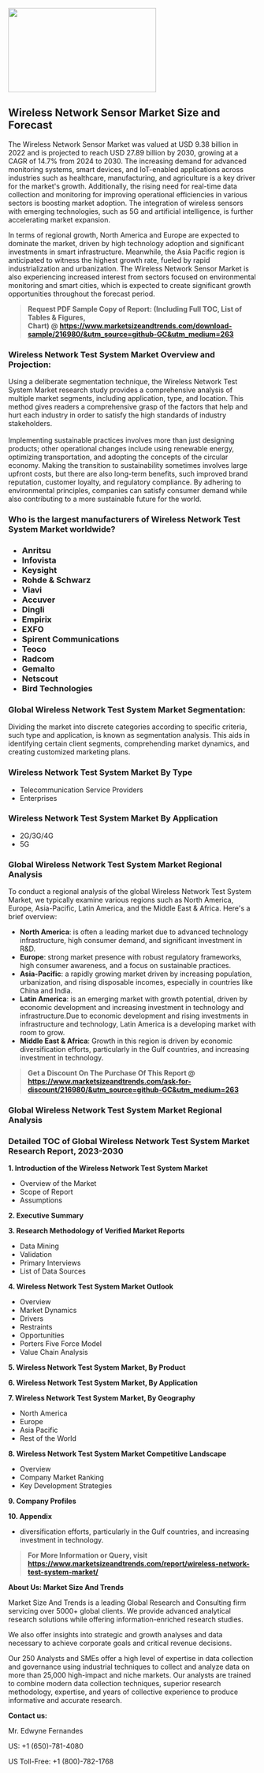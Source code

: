 <p><img class="alignnone size-medium wp-image-20088" src="https://ffe5etoiles.com/wp-content/uploads/2024/12/MST1-300x171.png" alt="" width="300" height="171" /></p><h2>Wireless Network Sensor Market Size and Forecast</h2><p>The Wireless Network Sensor Market was valued at USD 9.38 billion in 2022 and is projected to reach USD 27.89 billion by 2030, growing at a CAGR of 14.7% from 2024 to 2030. The increasing demand for advanced monitoring systems, smart devices, and IoT-enabled applications across industries such as healthcare, manufacturing, and agriculture is a key driver for the market's growth. Additionally, the rising need for real-time data collection and monitoring for improving operational efficiencies in various sectors is boosting market adoption. The integration of wireless sensors with emerging technologies, such as 5G and artificial intelligence, is further accelerating market expansion.</p><p>In terms of regional growth, North America and Europe are expected to dominate the market, driven by high technology adoption and significant investments in smart infrastructure. Meanwhile, the Asia Pacific region is anticipated to witness the highest growth rate, fueled by rapid industrialization and urbanization. The Wireless Network Sensor Market is also experiencing increased interest from sectors focused on environmental monitoring and smart cities, which is expected to create significant growth opportunities throughout the forecast period.</p></p><blockquote id="" class=""><strong>Request PDF Sample Copy of Report: (Including Full TOC, List of Tables &amp; Figures, Chart)&nbsp;@&nbsp;<strong><a href="https://www.marketsizeandtrends.com/download-sample/216980/&utm_source=github-GC&utm_medium=263" target="_blank">https://www.marketsizeandtrends.com/download-sample/216980/&utm_source=github-GC&utm_medium=263</a></strong></strong></blockquote><h3 id="" class="">Wireless Network Test System Market&nbsp;Overview and Projection:</h3><p id="" class="">Using a deliberate segmentation technique, the Wireless Network Test System Market research study provides a comprehensive analysis of multiple market segments, including application, type, and location. This method gives readers a comprehensive grasp of the factors that help and hurt each industry in order to satisfy the high standards of industry stakeholders. <br /> <br />Implementing sustainable practices involves more than just designing products; other operational changes include using renewable energy, optimizing transportation, and adopting the concepts of the circular economy. Making the transition to sustainability sometimes involves large upfront costs, but there are also long-term benefits, such improved brand reputation, customer loyalty, and regulatory compliance. By adhering to environmental principles, companies can satisfy consumer demand while also contributing to a more sustainable future for the world.</p><h3 id="" class="">Who is the largest manufacturers of&nbsp;Wireless Network Test System Market worldwide?</h3><h3 class=""><p><ul><li>Anritsu </li><li> Infovista </li><li> Keysight </li><li> Rohde & Schwarz </li><li> Viavi </li><li> Accuver </li><li> Dingli </li><li> Empirix </li><li> EXFO </li><li> Spirent Communications </li><li> Teoco </li><li> Radcom </li><li> Gemalto </li><li> Netscout </li><li> Bird Technologies</li></ul></p></h3><h3 id="" class="">Global&nbsp;Wireless Network Test System Market Segmentation:</h3><p id="" class="">Dividing the market into discrete categories according to specific criteria, such type and application, is known as segmentation analysis. This aids in identifying certain client segments, comprehending market dynamics, and creating customized marketing plans.</p><h3 id="" class="">Wireless Network Test System Market&nbsp;By Type</h3><p><p><ul><li>Telecommunication Service Providers</li><li> Enterprises</p></li></ul></p></p><h3 id="" class="">Wireless Network Test System Market&nbsp;By Application</h3><p class=""><p><ul><li>2G/3G/4G</li><li> 5G</li></ul></p></p><h3 id="" class="">Global Wireless Network Test System Market Regional Analysis</h3><p id="" class="">To conduct a regional analysis of the global Wireless Network Test System Market, we typically examine various regions such as North America, Europe, Asia-Pacific, Latin America, and the Middle East &amp; Africa. Here's a brief overview:</p><ul><li><strong>North America</strong>: is often a leading market due to advanced technology infrastructure, high consumer demand, and significant investment in R&amp;D.</li><li><strong>Europe</strong>: strong market presence with robust regulatory frameworks, high consumer awareness, and a focus on sustainable practices.</li><li><strong>Asia-Pacific</strong>: a rapidly growing market driven by increasing population, urbanization, and rising disposable incomes, especially in countries like China and India.</li><li><strong>Latin America</strong>: is an emerging market with growth potential, driven by economic development and increasing investment in technology and infrastructure.Due to economic development and rising investments in infrastructure and technology, Latin America is a developing market with room to grow.</li><li><strong>Middle East &amp; Africa</strong>: Growth in this region is driven by economic diversification efforts, particularly in the Gulf countries, and increasing investment in technology.</li></ul><blockquote id="" class=""><strong>Get a Discount On The Purchase Of This Report @ <strong><a href="https://www.marketsizeandtrends.com/ask-for-discount/216980/&utm_source=github-GC&utm_medium=263" target="_blank">https://www.marketsizeandtrends.com/ask-for-discount/216980/&utm_source=github-GC&utm_medium=263</a></strong></strong></blockquote><h3 id="" class="">Global Wireless Network Test System Market Regional Analysis</h3><h3 id="" class="">Detailed TOC of Global Wireless Network Test System Market Research Report, 2023-2030</h3><p id="" class=""><strong>1. Introduction of the Wireless Network Test System Market</strong></p><ul><li>Overview of the Market</li><li>Scope of Report</li><li>Assumptions</li></ul><p id="" class=""><strong>2. Executive Summary</strong></p><p id="" class=""><strong>3. Research Methodology of Verified Market Reports</strong></p><ul><li>Data Mining</li><li>Validation</li><li>Primary Interviews</li><li>List of Data Sources</li></ul><p id="" class=""><strong>4. Wireless Network Test System Market Outlook</strong></p><ul><li>Overview</li><li>Market Dynamics</li><li>Drivers</li><li>Restraints</li><li>Opportunities</li><li>Porters Five Force Model</li><li>Value Chain Analysis</li></ul><p id="" class=""><strong>5. Wireless Network Test System Market, By Product</strong></p><p id="" class=""><strong>6. Wireless Network Test System Market, By Application</strong></p><p id="" class=""><strong>7. Wireless Network Test System Market, By Geography</strong></p><ul><li>North America</li><li>Europe</li><li>Asia Pacific</li><li>Rest of the World</li></ul><p id="" class=""><strong>8. Wireless Network Test System Market Competitive Landscape</strong></p><ul><li>Overview</li><li>Company Market Ranking</li><li>Key Development Strategies</li></ul><p id="" class=""><strong>9. Company Profiles</strong></p><p id="" class=""><strong>10. Appendix</strong></p><ul><li>diversification efforts, particularly in the Gulf countries, and increasing investment in technology.</li></ul><blockquote id="" class=""><strong>For More Information or Query, visit <strong><strong><a href="https://www.marketsizeandtrends.com/report/wireless-network-test-system-market/" target="_blank">https://www.marketsizeandtrends.com/report/wireless-network-test-system-market/</a></strong></strong></strong></blockquote><p id="" class=""><strong>About Us: Market Size And Trends</strong></p><p id="" class="">Market Size And Trends is a leading Global Research and Consulting firm servicing over 5000+ global clients. We provide advanced analytical research solutions while offering information-enriched research studies.</p><p id="" class="">We also offer insights into strategic and growth analyses and data necessary to achieve corporate goals and critical revenue decisions.</p><p id="" class="">Our 250 Analysts and SMEs offer a high level of expertise in data collection and governance using industrial techniques to collect and analyze data on more than 25,000 high-impact and niche markets. Our analysts are trained to combine modern data collection techniques, superior research methodology, expertise, and years of collective experience to produce informative and accurate research.</p><p id="" class=""><strong>Contact us:</strong></p><p id="" class="">Mr. Edwyne Fernandes</p><p id="" class="">US: +1 (650)-781-4080</p><p id="" class="">US Toll-Free: +1 (800)-782-1768</p>
